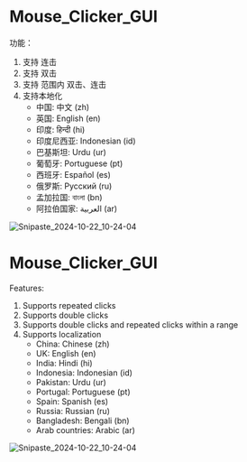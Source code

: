 # Mouse_Clicker_GUI
功能：
1. 支持 连击
2. 支持 双击
3. 支持 范围内 双击、连击
1. 支持本地化
    - 中国: 中文 (zh)  
    - 英国: English (en)  
    - 印度: हिन्दी (hi)  
    - 印度尼西亚: Indonesian (id)  
    - 巴基斯坦: Urdu (ur)  
    - 葡萄牙: Portuguese (pt)  
    - 西班牙: Español (es)  
    - 俄罗斯: Русский (ru)  
    - 孟加拉国: বাংলা (bn)  
    - 阿拉伯国家: العربية (ar)  

![Snipaste_2024-10-22_10-24-04](https://github.com/user-attachments/assets/3ddbb1dc-bf95-4aef-a89e-b0cbf43382b0)


# Mouse_Clicker_GUI
Features:
1. Supports repeated clicks
2. Supports double clicks
3. Supports double clicks and repeated clicks within a range
4. Supports localization
    - China: Chinese (zh)  
    - UK: English (en)  
    - India: Hindi (hi)  
    - Indonesia: Indonesian (id)  
    - Pakistan: Urdu (ur)  
    - Portugal: Portuguese (pt)  
    - Spain: Spanish (es)  
    - Russia: Russian (ru)  
    - Bangladesh: Bengali (bn)  
    - Arab countries: Arabic (ar)  

![Snipaste_2024-10-22_10-24-04](https://github.com/user-attachments/assets/3ddbb1dc-bf95-4aef-a89e-b0cbf43382b0)
